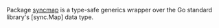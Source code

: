 Package [syncmap](https://pkg.go.dev/github.com/visvasity/syncmap) is a
type-safe generics wrapper over the Go standard library's [sync.Map] data type.
